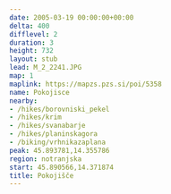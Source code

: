 ```yaml
---
date: 2005-03-19 00:00:00+00:00
delta: 400
difflevel: 2
duration: 3
height: 732
layout: stub
lead: M_2_2241.JPG
map: 1
maplink: https://mapzs.pzs.si/poi/5358
name: Pokojisce
nearby:
- /hikes/borovniski_pekel
- /hikes/krim
- /hikes/svanabarje
- /hikes/planinskagora
- /biking/vrhnikazaplana
peak: 45.893781,14.355786
region: notranjska
start: 45.890566,14.371874
title: Pokojišče
---
```

